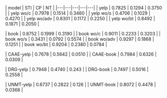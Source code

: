 | model | STI | CP | NT |
|---|---|---|---|---|
| yelp | 0.7825 | 0.1294 | 0.3750 |
| yelp wo/c | 0.7978 | 0.1514 | 0.3460 |
| yelp wo/s | 0.4706 | 0.1029 | 0.4270 |
| yelp wo/adv | 0.8301 | 0.1172 | 0.2250 |
| yelp wo/bt | 0.8492 | 0.1871 | 0.2050 |

| book | 0.8752 | 0.1999 | 0.3190 |
| book wo/c | 0.9011 | 0.2233 | 0.3203 |
| book wo/s | 0.3431 | 0.0792 | 0.5574 |
| book wo/adv | 0.9297 | 0.1868 | 0.1251 |
| book wo/bt | 0.9204  | 0.2380 | 0.0784 |

| CAAE-yelp | 0.7678 | 0.5642 | 0.0510 |
| CAAE-book | 0.7984 | 0.6326 | 0.0309 |

| DRG-yelp | 0.7948 | 0.4740 | 0.243 | 
| DRG-book | 0.7497 | 0.5016 | 0.2558 |

| UNMT-yelp | 0.6737 | 0.2822 | 0.126 |
| UNMT-book | 0.8072 | 0.4478 | 0.0368 |